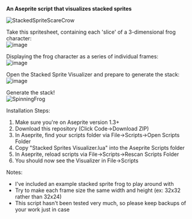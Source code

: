 **An Aseprite script that visualizes stacked sprites**

![StackedSpriteScareCrow](https://user-images.githubusercontent.com/6269590/236551162-79dc3ad5-bac4-4e3e-a610-6e6c43bbdf2d.gif)

Take this spritesheet, containing each 'slice' of a 3-dimensional frog character:\
![image](https://user-images.githubusercontent.com/6269590/236532036-0f9980dd-4f6c-4d27-b88d-1faab9232f91.png)

Displaying the frog character as a series of individual frames:\
![image](https://user-images.githubusercontent.com/6269590/236532290-0ea5d4a7-f30b-423f-acf2-9ca14627e14c.png)

Open the Stacked Sprite Visualizer and prepare to generate the stack:\
![image](https://user-images.githubusercontent.com/6269590/236533028-03cca2c9-e022-437e-8635-eee12f1a62ba.png)

Generate the stack!\
![SpinningFrog](https://user-images.githubusercontent.com/6269590/236532908-6c21ddb7-52a4-4d73-a23e-4b8611435498.gif)

Installation Steps:
1. Make sure you're on Aseprite version 1.3+
2. Download this repository (Click Code->Download ZIP)
3. In Aseprite, find your scripts folder via File->Scripts->Open Scripts Folder
4. Copy "Stacked Sprites Visualizer.lua" into the Aseprite Scripts folder
5. In Aseprite, reload scripts via File->Scripts->Rescan Scripts Folder
6. You should now see the Visualizer in File->Scripts

Notes:
- I've included an example stacked sprite frog to play around with
- Try to make each frame size the same width and height (ex: 32x32 rather than 32x24)
- This script hasn't been tested very much, so please keep backups of your work just in case

